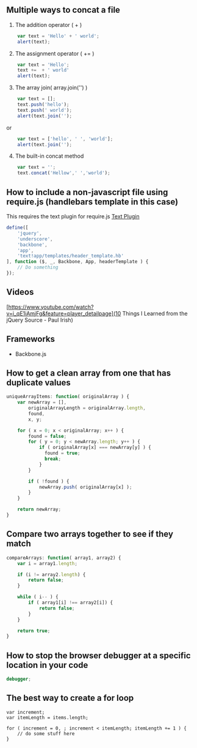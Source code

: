 ## Multiple ways to concat a file
1. The addition operator ( + )
```javascript
    var text = 'Hello' + ' world';
    alert(text);
``` 

2. The assignment operator ( += )
```javascript
    var text = 'Hello';
    text +=  + ' world'
    alert(text);
```

3. The array join( array.join('') )
```javascript
    var text = [];
    text.push('hello');
    text.push(' world');
    alert(text.join('');
```
or
```javascript
    var text = ['hello', ' ', 'world'];
    alert(text.join('');
```

4. The built-in concat method
```javascript
    var text = '';
    text.concat('Hellow',' ','world');
```

## How to include a non-javascript file using require.js (handlebars template in this case)
This requires the text plugin for require.js [Text Plugin](http://requirejs.org/docs/api.html#text)
```javascript
define([
    'jquery',
    'underscore',
    'backbone',
    'app',
    'text!app/templates/header_template.hb'
], function ($, _, Backbone, App, headerTemplate ) {
    // Do something
});
```

## Videos
[https://www.youtube.com/watch?v=i_qE1iAmjFg&feature=player_detailpage](10 Things I Learned from the jQuery Source - Paul Irish)

## Frameworks
* Backbone.js



## How to get a clean array from one that has duplicate values
```javascript
uniqueArrayItems: function( originalArray ) {
    var newArray = [],
        originalArrayLength = originalArray.length,
        found,
        x, y;

    for ( x = 0; x < originalArray; x++ ) {
        found = false;
        for ( y = 0; y < newArray.length; y++ ) {
            if ( originalArray[x] === newArray[y] ) {
              found = true;
              break;
            }
        }

        if ( !found ) {
            newArray.push( originalArray[x] );
        }
    }

    return newArray;
}
```


## Compare two arrays together to see if they match
```javascript
compareArrays: function( array1, array2) {
    var i = array1.length;

    if (i != array2.length) {
        return false;
    }

    while ( i-- ) {
        if ( array1[i] !== array2[i]) {
            return false;
        }
    }

    return true;
}
```

## How to stop the browser debugger at a specific location in your code
```javascript
debugger;
```

## The best way to create a for loop
```
var increment;
var itemLength = items.length;

for ( increment = 0, ; increment < itemLength; itemLength += 1 ) {  
    // do some stuff here  
}
```
